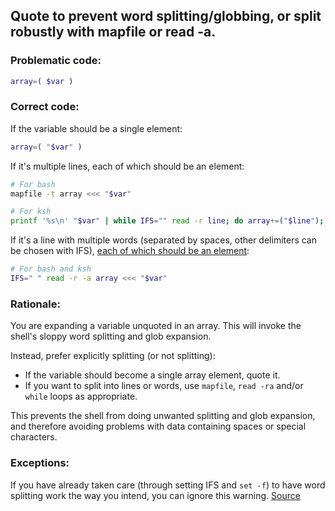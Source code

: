 ## Quote to prevent word splitting/globbing, or split robustly with mapfile or read -a.

### Problematic code:

```sh
array=( $var )
```

### Correct code:

If the variable should be a single element:

```sh
array=( "$var" )
```

If it's multiple lines, each of which should be an element:

```sh
# For bash
mapfile -t array <<< "$var"

# For ksh
printf '%s\n' "$var" | while IFS="" read -r line; do array+=("$line"); done
```

If it's a line with multiple words (separated by spaces, other delimiters can be chosen with IFS), [each of which should be an element](https://stackoverflow.com/a/30212526):

```sh
# For bash and ksh
IFS=" " read -r -a array <<< "$var"
``` 

### Rationale:

You are expanding a variable unquoted in an array. This will invoke the shell's sloppy word splitting and glob expansion.

Instead, prefer explicitly splitting (or not splitting):

* If the variable should become a single array element, quote it.
* If you want to split into lines or words, use `mapfile`, `read -ra` and/or `while` loops as appropriate.

This prevents the shell from doing unwanted splitting and glob expansion, and therefore avoiding problems with data containing spaces or special characters.

### Exceptions:

If you have already taken care (through setting IFS and `set -f`) to have word splitting work the way you intend, you can ignore this warning.
[Source](https://github.com/koalaman/shellcheck/wiki/SC2206)

